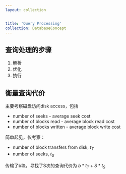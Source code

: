 ```yaml
---
layout: collection


title: 'Query Processing'
collection: DatabaseConcept
---
```


## 查询处理的步骤

1. 解析
2. 优化
3. 执行

## 衡量查询代价

主要考察磁盘访问disk access，包括
- number of seeks - average seek cost
- number of blocks read - average block read cost
- number of blocks written - average block write cost

简单起见，仅考察：
- number of block transfers from disk, $t_T$
- number of seeks, $t_S$

传输了b块，寻找了S次的查询代价为 $b * t_T + S * t_S$
